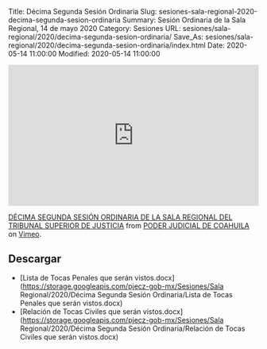 Title: Décima Segunda Sesión Ordinaria
Slug: sesiones-sala-regional-2020-decima-segunda-sesion-ordinaria
Summary: Sesión Ordinaria de la Sala Regional, 14 de mayo 2020
Category: Sesiones
URL: sesiones/sala-regional/2020/decima-segunda-sesion-ordinaria/
Save_As: sesiones/sala-regional/2020/decima-segunda-sesion-ordinaria/index.html
Date: 2020-05-14 11:00:00
Modified: 2020-05-14 11:00:00


<div style="padding:56.25% 0 0 0;position:relative;"><iframe src="https://player.vimeo.com/video/418591699" style="position:absolute;top:0;left:0;width:100%;height:100%;" frameborder="0" allow="autoplay; fullscreen" allowfullscreen></iframe></div><script src="https://player.vimeo.com/api/player.js"></script> <p><a href="https://vimeo.com/418591699">DÉCIMA SEGUNDA SESIÓN ORDINARIA DE LA SALA REGIONAL DEL TRIBUNAL SUPERIOR DE JUSTICIA</a> from <a href="https://vimeo.com/user103229504">PODER JUDICIAL DE COAHUILA</a> on <a href="https://vimeo.com">Vimeo</a>.</p>


## Descargar


* [Lista de Tocas Penales que serán vistos.docx](https://storage.googleapis.com/pjecz-gob-mx/Sesiones/Sala Regional/2020/Décima Segunda Sesión Ordinaria/Lista de Tocas Penales que serán vistos.docx)
* [Relación de Tocas Civiles que serán vistos.docx](https://storage.googleapis.com/pjecz-gob-mx/Sesiones/Sala Regional/2020/Décima Segunda Sesión Ordinaria/Relación de Tocas Civiles que serán vistos.docx)


